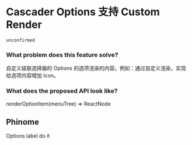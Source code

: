# Cascader Options 支持 Custom Render

`unconfirmed`

### What problem does this feature solve?

自定义级联选择器的 Options 的选项渲染的内容。例如：通过自定义渲染，实现给选项内容增加 Icon。

### What does the proposed API look like?

renderOptionItem(menuTree) => ReactNode

<!-- generated by ant-design-issue-helper. DO NOT REMOVE -->

## Phinome

Options label do it
